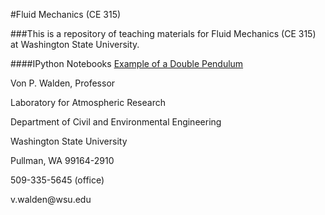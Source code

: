 #Fluid Mechanics (CE 315)

###This is a repository of teaching materials for Fluid Mechanics (CE 315) at Washington State University.

####IPython Notebooks
  [Example of a Double Pendulum](http://nbviewer.ipython.org/urls/raw.github.com/vonw/CE315---Fluid-Mechanics/master/Double%2520Pendulum.ipynb)

<p>Von P. Walden, Professor</p>
<p>Laboratory for Atmospheric Research</p>
<p>Department of Civil and Environmental Engineering</p>
<p>Washington State University</p>
<p>Pullman, WA  99164-2910</p>
<p>509-335-5645 (office)</p>
<p>v.walden@wsu.edu</p>

